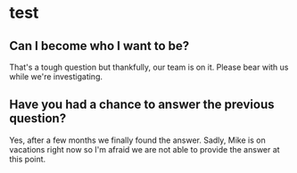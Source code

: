 # test

## Can I become who I want to be?

That's a tough question but thankfully, our team is on it. Please bear with us while we're investigating.

## Have you had a chance to answer the previous question?

Yes, after a few months we finally found the answer. Sadly, Mike is on vacations right now so I'm afraid we are not able to provide the answer at this point.



